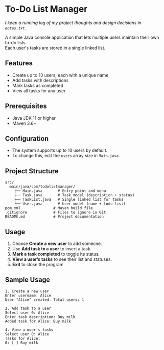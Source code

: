 
# To-Do List Manager

*I keep a running log of my project thoughts and design decisions in `notes.txt`.*

A simple Java console application that lets multiple users maintain their own to-do lists.  
Each user's tasks are stored in a single linked list.

## Features

- Create up to 10 users, each with a unique name  
- Add tasks with descriptions  
- Mark tasks as completed  
- View all tasks for any user  

## Prerequisites

- Java JDK 11 or higher  
- Maven 3.6+


## Configuration

- The system supports up to 10 users by default.  
- To change this, edit the `users` array size in `Main.java`.

## Project Structure

```
src/
  main/java/com/todolistmanager/
    ├── Main.java       # Entry point and menu  
    ├── Task.java       # Task model (description + status)  
    ├── TaskList.java   # Single linked list for tasks  
    └── User.java       # User model (name + todo list)  
pom.xml               # Maven build file  
.gitignore            # Files to ignore in Git  
README.md             # Project documentation  
```

## Usage

1. Choose **Create a new user** to add someone.  
2. Use **Add task to a user** to insert a task.  
3. **Mark a task completed** to toggle its status.  
4. **View a user’s tasks** to see their list and statuses.  
5. **Exit** to close the program.


## Sample Usage

```
1. Create a new user
Enter username: Alice
User "Alice" created. Total users: 1

2. Add task to a user
Select user 0: Alice
Enter task description: Buy milk
Added task for Alice: Buy milk

4. View a user’s tasks
Select user 0: Alice
Tasks for Alice:
0: [ ] Buy milk
```
